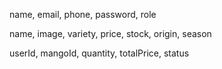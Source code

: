 <!-- mongo server -->

<!-- User -->

name, email, phone, password, role

<!-- Mango -->

name, image, variety, price, stock, origin, season

<!-- Order -->

userId, mangoId, quantity, totalPrice, status
